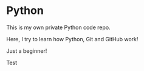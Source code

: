 # Python

This is my own private Python code repo.

Here, I try to learn how Python, Git and GitHub work!

Just a beginner!

Test